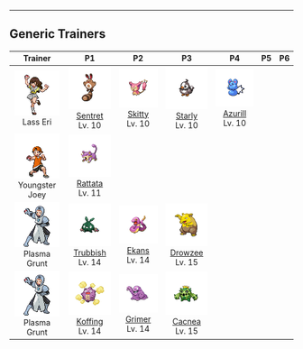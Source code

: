 ---

## Generic Trainers</h3>

| Trainer | P1 | P2 | P3 | P4 | P5 | P6 |
|:-------:|:--:|:--:|:--:|:--:|:--:|:--:|
| ![Lass Eri](../../assets/trainers/lass.png)<br>Lass Eri | ![Sentret](../../assets/sprites/sentret/front.png)<br>[Sentret](../../pokemon/sentret.md/)<br>Lv. 10 | ![Skitty](../../assets/sprites/skitty/front.png)<br>[Skitty](../../pokemon/skitty.md/)<br>Lv. 10 | ![Starly](../../assets/sprites/starly/front.png)<br>[Starly](../../pokemon/starly.md/)<br>Lv. 10 | ![Azurill](../../assets/sprites/azurill/front.png)<br>[Azurill](../../pokemon/azurill.md/)<br>Lv. 10 |
| ![Youngster Joey](../../assets/trainers/youngster.png)<br>Youngster Joey | ![Rattata](../../assets/sprites/rattata/front.png)<br>[Rattata](../../pokemon/rattata.md/)<br>Lv. 11 |
| ![Plasma Grunt](../../assets/trainers/plasma_grunt.png)<br>Plasma Grunt | ![Trubbish](../../assets/sprites/trubbish/front.png)<br>[Trubbish](../../pokemon/trubbish.md/)<br>Lv. 14 | ![Ekans](../../assets/sprites/ekans/front.png)<br>[Ekans](../../pokemon/ekans.md/)<br>Lv. 14 | ![Drowzee](../../assets/sprites/drowzee/front.png)<br>[Drowzee](../../pokemon/drowzee.md/)<br>Lv. 15 |
| ![Plasma Grunt](../../assets/trainers/plasma_grunt.png)<br>Plasma Grunt | ![Koffing](../../assets/sprites/koffing/front.png)<br>[Koffing](../../pokemon/koffing.md/)<br>Lv. 14 | ![Grimer](../../assets/sprites/grimer/front.png)<br>[Grimer](../../pokemon/grimer.md/)<br>Lv. 14 | ![Cacnea](../../assets/sprites/cacnea/front.png)<br>[Cacnea](../../pokemon/cacnea.md/)<br>Lv. 15 |

